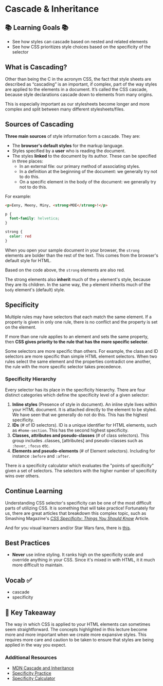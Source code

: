 # Cascade & Inheritance


## 📚 Learning Goals 📚
- See how styles can cascade based on nested and related elements
- See how CSS prioritizes style choices based on the specificity of the selector

## What is Cascading?

Other than being the C in the acronym CSS, the fact that style sheets are described as “cascading” is an important, if complex, part of the way styles are applied to the elements in a document. It’s called the CSS cascade, because style declarations cascade down to elements from many origins.

This is especially important as our stylesheets become longer and more complex and split between many different stylesheets/files.


## Sources of Cascading
**Three main sources** of style information form a cascade. They are:

- The **browser's default styles** for the markup language.
- Styles specified by a **user** who is reading the document.
- The styles **linked** to the document by its author. These can be specified in three places:
  - In an external file: our primary method of associating styles.
  - In a definition at the beginning of the document: we generally try not to do this.
  - On a specific element in the body of the document: we generally try not to do this.

For example:
```html
<p>Eeny, Meeny, Miny, <strong>MOE</strong>!</p>
```

```css
p {
  font-family: helvetica;
}

strong {
  color: red
}
```
When you open your sample document in your browser, the `strong` elements are bolder than the rest of the text. This comes from the browser's default style for HTML.

Based on the code above, the `strong` elements are also red.

The strong elements also **inherit** much of the `p` element's style, because they are its children. In the same way, the `p` element inherits much of the `body` element's (default) style.

## Specificity

Multiple rules may have selectors that each match the same element. If a property is given in only one rule, there is no conflict and the property is set on the element.

If more than one rule applies to an element and sets the same property, then **CSS gives priority to the rule that has the more specific selector**.

Some selectors are more specific than others. For example, the class and ID selectors are more specific than simple HTML element selectors. When two rules select the same element and the properties contradict one another, the rule with the more specific selector takes precedence.

### Specificity Hierarchy

Every selector has its place in the specificity hierarchy. There are four distinct categories which define the specificity level of a given selector:

1. **Inline styles** (Presence of style in document). An inline style lives within your HTML document. It is attached directly to the element to be styled. We have seen that we generally do not do this. This has the highest specificity.
1. **IDs** (# of ID selectors). ID is a unique identifier for HTML elements, such as `#home-section`. This has the second highest specificity.
1. **Classes, attributes and pseudo-classes** (# of class selectors). This group includes .classes, [attributes] and pseudo-classes such as `:hover`, `:focus` etc.
1. **Elements and pseudo-elements** (# of Element selectors).
Including for instance `:before` and `:after`.

There _is_ a specificity calculator which evaluates the "points of specificity" given a set of selectors. The selectors with the higher number of specificity wins over others.

## Continue Learning
Understanding CSS selector's specificity can be one of the most difficult parts of utilizing CSS. It is something that will take practice! Fortunately for us, there are great articles that breakdown this complex topic, such as Smashing Magazine's [*CSS Specificity: Things You Should Know*](https://www.smashingmagazine.com/2007/07/css-specificity-things-you-should-know/) Article.

And for you visual learners and/or Star Wars fans, there is [this](https://stuffandnonsense.co.uk/archives/css_specificity_wars.html).


## Best Practices
- **Never** use inline styling. It ranks high on the specificity scale and override anything in your CSS. Since it's mixed in with HTML, it it much more difficult to maintain.

## Vocab ✅
- cascade
- specificity

## 🔑 Key Takeaway
The way in which CSS is applied to your HTML elements can sometimes seem straightforward. The concepts highlighted in this lecture become more and more important when we create more expansive styles. This requires more care and caution to be taken to ensure that styles are being applied in the way you expect.

### Additional Resources

- [MDN Cascade and Inheritance](https://developer.mozilla.org/en-US/docs/Web/Guide/CSS/Getting_started/Cascading_and_inheritance)  
- [Specificity Practice](exercises/specificity-practice.md)
- [Specificity Calculator](https://specificity.keegan.st/)
